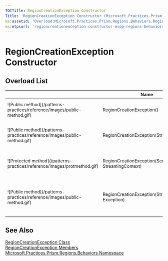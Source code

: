 ```yaml
---
TOCTitle: RegionCreationException Constructor
Title: 'RegionCreationException Constructor (Microsoft.Practices.Prism.Regions.Behaviors)'
ms:assetid: 'Overload:Microsoft.Practices.Prism.Regions.Behaviors.RegionCreationException.\#ctor'
ms:mtpsurl: 'regioncreationexception-constructor-mspp-regions-behaviors.md'
---
```


# RegionCreationException Constructor

## Overload List

<table>
<thead>
<tr class="header">
<th> </th>
<th>Name</th>
<th>Description</th>
</tr>
</thead>
<tbody>
<tr class="odd">
<td>![Public method](/patterns-practices/reference/images/public-method.gif)</td>
<td>RegionCreationException()</td>
<td><div class="summary">
Initializes a new instance of the [RegionCreationException](/patterns-practices/reference/regioncreationexception-class-mspp-regions-behaviors
)
</div></td>
</tr>
<tr class="even">
<td>![Public method](/patterns-practices/reference/images/public-method.gif)</td>
<td>RegionCreationException(String)</td>
<td><div class="summary">
Initializes a new instance of the [RegionCreationException](/patterns-practices/reference/regioncreationexception-class-mspp-regions-behaviors
) class with a specified error message.
</div></td>
</tr>
<tr class="odd">
<td>![Protected method](/patterns-practices/reference/images/protmethod.gif)</td>
<td>RegionCreationException(SerializationInfo, StreamingContext)</td>
<td><div class="summary">
Initializes a new instance of the [RegionCreationException](/patterns-practices/reference/regioncreationexception-class-mspp-regions-behaviors) class with serialized data.
</div></td>
</tr>
<tr class="even">
<td>![Public method](/patterns-practices/reference/images/public-method.gif)</td>
<td>RegionCreationException(String, Exception)</td>
<td><div class="summary">
Initializes a new instance of the [RegionCreationException](/patterns-practices/reference/regioncreationexception-class-mspp-regions-behaviors) class with a specified error message and a reference to the inner exception that is the cause of this exception.
</div></td>
</tr>
</tbody>
</table>

## See Also

[RegionCreationException Class](/patterns-practices/reference/regioncreationexception-class-mspp-regions-behaviors)<br/>
[RegionCreationException Members](/patterns-practices/reference/regioncreationexception-members-mspp-regions-behaviors)<br/>
[Microsoft.Practices.Prism.Regions.Behaviors Namespace](/patterns-practices/reference/mspp-regions-behaviors-namespace)<br/>